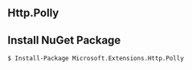 Http.Polly
---

## Install NuGet  Package
```bash
$ Install-Package Microsoft.Extensions.Http.Polly
```